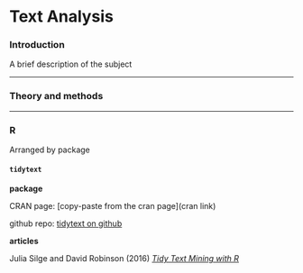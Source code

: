 # Text Analysis

### Introduction

A brief description of the subject

---
### Theory and methods


---
### R

Arranged by package

#### `tidytext`

**package**

CRAN page: [copy-paste from the cran page](cran link)

github repo: [tidytext on github](https://github.com/juliasilge/tidytext)

**articles**

Julia Silge and David Robinson (2016) [_Tidy Text Mining with R_](http://tidytextmining.com/)
